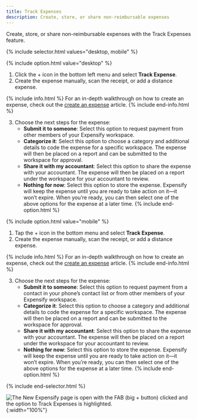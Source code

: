 ```yaml
---
title: Track Expenses
description: Create, store, or share non-reimbursable expenses
---
```

<div id="new-expensify" markdown="1">

Create, store, or share non-reimbursable expenses with the Track Expenses feature.

{% include selector.html values="desktop, mobile" %}

{% include option.html value="desktop" %}
1. Click the + icon in the bottom left menu and select **Track Expense**.
2. Create the expense manually, scan the receipt, or add a distance expense. 

{% include info.html %}
For an in-depth walkthrough on how to create an expense, check out the [create an expense](https://help.expensify.com/articles/new-expensify/expenses-&-payments/Create-an-expense) article.
{% include end-info.html %}

3. Choose the next steps for the expense:
   - **Submit it to someone**: Select this option to request payment from other members of your Expensify workspace. 
   - **Categorize it**: Select this option to choose a category and additional details to code the expense for a specific workspace. The expense will then be placed on a report and can be submitted to the workspace for approval. 
   - **Share it with my accountant**: Select this option to share the expense with your accountant. The expense will then be placed on a report under the workspace for your accountant to review.
   - **Nothing for now**: Select this option to store the expense. Expensify will keep the expense until you are ready to take action on it—it won’t expire. When you’re ready, you can then select one of the above options for the expense at a later time.
{% include end-option.html %}

{% include option.html value="mobile" %}
1. Tap the + icon in the bottom menu and select **Track Expense**.
2. Create the expense manually, scan the receipt, or add a distance expense. 

{% include info.html %}
For an in-depth walkthrough on how to create an expense, check out the [create an expense](https://help.expensify.com/articles/new-expensify/expenses-&-payments/Create-an-expense) article.
{% include end-info.html %}

3. Choose the next steps for the expense:
   - **Submit it to someone**: Select this option to request payment from a contact in your phone’s contact list or from other members of your Expensify workspace.  
   - **Categorize it**: Select this option to choose a category and additional details to code the expense for a specific workspace. The expense will then be placed on a report and can be submitted to the workspace for approval. 
   - **Share it with my accountant**: Select this option to share the expense with your accountant. The expense will then be placed on a report under the workspace for your accountant to review.
   - **Nothing for now**: Select this option to store the expense. Expensify will keep the expense until you are ready to take action on it—it won’t expire. When you’re ready, you can then select one of the above options for the expense at a later time.
{% include end-option.html %}

{% include end-selector.html %}

![The New Expensify page is open with the FAB (big + button) clicked and the option to Track Expenses is highlighted.]({{site.url}}/assets/images/FAB_track_expense.png){:width="100%"}

</div>
